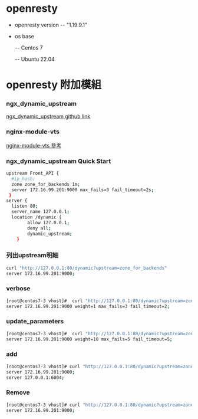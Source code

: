 # openresty

* openresty version
  -- "1.19.9.1"
* os base
  
  -- Centos 7
  
  -- Ubuntu 22.04
  





# openresty 附加模組

### ngx_dynamic_upstream
[ ngx_dynamic_upstream github link ](https://github.com/cubicdaiya/ngx_dynamic_upstream)
### nginx-module-vts
[nginx-module-vts 參考](https://github.com/vozlt/nginx-module-vts)






### ngx_dynamic_upstream Quick Start
```sh
upstream Front_API {
  #ip_hash;
  zone zone_for_backends 1m;
  server 172.16.99.201:9000 max_fails=3 fail_timeout=2s;
 }
server {
  listen 80;
  server_name 127.0.0.1; 
  location /dynamic {
        allow 127.0.0.1;
        deny all;
        dynamic_upstream;
    } 
```
### 列出upstream明細
```sh
curl "http://127.0.0.1:80/dynamic?upstream=zone_for_backends"
server 172.16.99.201:9000;
```
### verbose
```bash
[root@centos7-3 vhost]#  curl "http://127.0.0.1:80/dynamic?upstream=zone_for_backends&verbose="
server 172.16.99.201:9000 weight=1 max_fails=3 fail_timeout=2;
```
### update_parameters
```bash
[root@centos7-3 vhost]#  curl "http://127.0.0.1:80/dynamic?upstream=zone_for_backends&server=172.16.99.201:9000&weight=10&max_fails=5&fail_timeout=5"
server 172.16.99.201:9000 weight=10 max_fails=5 fail_timeout=5;
```

### add
```bash
[root@centos7-3 vhost]# curl "http://127.0.0.1:80/dynamic?upstream=zone_for_backends&add=&server=127.0.0.1:6004"
server 172.16.99.201:9000;
server 127.0.0.1:6004;
```
### Remove
```sh
[root@centos7-3 vhost]# curl "http://127.0.0.1:80/dynamic?upstream=zone_for_backends&remove=&server=127.0.0.1:6004"
server 172.16.99.201:9000;

```


